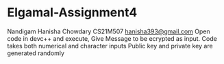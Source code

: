 # Elgamal-Assignment4
Nandigam Hanisha Chowdary CS21M507 hanisha393@gmail.com Open code in devc++ and execute, Give Message to be ecrypted as input. Code takes both numerical and character inputs
Public key and private key are generated randomly
